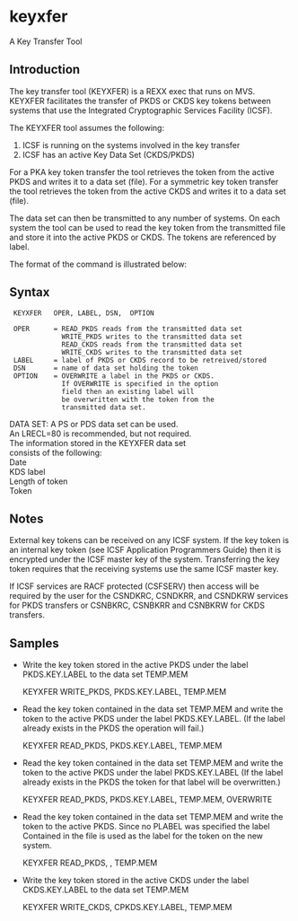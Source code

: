 # keyxfer                                                                       

A Key Transfer Tool                                 

## Introduction

The key transfer tool (KEYXFER) is a REXX exec that runs on MVS. KEYXFER facilitates the transfer of PKDS or CKDS key tokens between systems that use the Integrated Cryptographic Services Facility (ICSF).        

The KEYXFER tool assumes the following:
1.  ICSF is running on the systems involved in the key transfer        
2.  ICSF has an active Key Data Set (CKDS/PKDS)                           

For a PKA key token transfer the tool retrieves the token from the active PKDS and writes it to a data set (file).  For a symmetric key token transfer the tool retrieves the token from the active CKDS and writes it to a data set (file). 

The data set can then be transmitted to any number of systems.  On each system the tool can be used to read the key token from the transmitted file and store it into the active PKDS or CKDS.  The tokens are referenced by label.                               

The format of the command is illustrated below:

## Syntax

     KEYXFER   OPER, LABEL, DSN,  OPTION                               
                                                                        
     OPER      = READ_PKDS reads from the transmitted data set                                         
                 WRITE_PKDS writes to the transmitted data set                                          
                 READ_CKDS reads from the transmitted data set                                         
                 WRITE_CKDS writes to the transmitted data set                                          
     LABEL     = label of PKDS or CKDS record to be retreived/stored            
     DSN       = name of data set holding the token                     
     OPTION    = OVERWRITE a label in the PKDS or CKDS.                 
                 If OVERWRITE is specified in the option                
                 field then an existing label will                 
                 be overwritten with the token from the                 
                 transmitted data set.                                        

 DATA SET:      A PS or PDS data set can be used.                     
                An LRECL=80 is recommended, but not required.         
                The information stored in the KEYXFER data set        
                consists of the following:                            
                  Date                                                
                  KDS  label                                         
                  Length of token                                     
                  Token                                               

## Notes

External key tokens can be received on any ICSF system.  If the key token is an internal key token (see ICSF Application Programmers Guide) then it is encrypted under the ICSF master key of the system.  Transferring the key token requires that the receiving systems use the same ICSF master key.

If ICSF services are RACF protected (CSFSERV) then access will be required by the user for the CSNDKRC, CSNDKRR, and CSNDKRW services for PKDS transfers or CSNBKRC, CSNBKRR and CSNBKRW for CKDS transfers.


## Samples

* Write the key token stored in the active PKDS under the label PKDS.KEY.LABEL to the data set  TEMP.MEM

    KEYXFER WRITE_PKDS, PKDS.KEY.LABEL, TEMP.MEM

* Read the key token contained in the data set TEMP.MEM and write the token to the active PKDS under the label PKDS.KEY.LABEL. (If the label already exists in the PKDS the operation will fail.)

    KEYXFER READ_PKDS,  PKDS.KEY.LABEL, TEMP.MEM

* Read the key token contained in the data set TEMP.MEM and write the token to the active PKDS under the label PKDS.KEY.LABEL (If the label already exists in the PKDS the token for that label will be overwritten.)

    KEYXFER READ_PKDS, PKDS.KEY.LABEL, TEMP.MEM, OVERWRITE 

* Read the key token contained in the data set TEMP.MEM and write the token to the active PKDS.  Since no PLABEL was specified the label Contained in the file is used as the label for the token on the new system.

    KEYXFER READ_PKDS, , TEMP.MEM

* Write the key token stored in the active CKDS under the label CKDS.KEY.LABEL to the data set TEMP.MEM

    KEYXFER WRITE_CKDS, CPKDS.KEY.LABEL, TEMP.MEM
